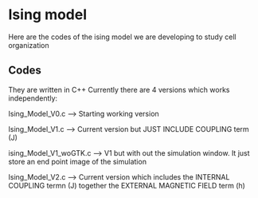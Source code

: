 # Ising model
Here are the codes of the ising model we are developing to study cell organization

## Codes
They are written in C++ 
Currently there are 4 versions which works independently:

Ising_Model_V0.c  --> Starting working version

Ising_Model_V1.c   --> Current version but JUST INCLUDE COUPLING term (J)

ising_Model_V1_woGTK.c   --> V1 but with out the simulation window. It just store an end point image of the simulation

Ising_Model_V2.c   --> Current version which includes the INTERNAL COUPLING termn (J) together the EXTERNAL MAGNETIC FIELD term (h)

